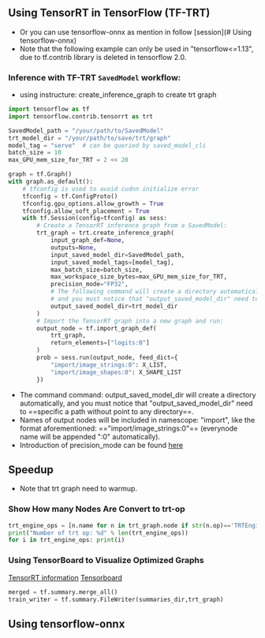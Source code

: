 ## Using TensorRT in TensorFlow (TF-TRT)
+ Or you can use tensorflow-onnx as mention in follow [session](# Using tensorflow-onnx)
+ Note that the following example can only be used in "tensorflow<=1.13", due to tf.contrib library is deleted in tensorflow 2.0.
### Inference with TF-TRT `SavedModel` workflow:
+ using instructure: create_inference_graph to create trt graph
``` python
import tensorflow as tf
import tensorflow.contrib.tensorrt as trt

SavedModel_path = "/your/path/to/SavedModel"
trt_model_dir = "/your/path/to/save/trt/graph"
model_tag = "serve"  # can be queried by saved_model_cli
batch_size = 10
max_GPU_mem_size_for_TRT = 2 << 20

graph = tf.Graph()
with graph.as_default():
    # tfconfig is used to avoid cudnn initialize error
    tfconfig = tf.ConfigProto()
    tfconfig.gpu_options.allow_growth = True
    tfconfig.allow_soft_placement = True
    with tf.Session(config=tfconfig) as sess:
        # Create a TensorRT inference graph from a SavedModel:
        trt_graph = trt.create_inference_graph(
            input_graph_def=None,
            outputs=None,
            input_saved_model_dir=SavedModel_path,
            input_saved_model_tags=[model_tag],
            max_batch_size=batch_size,
            max_workspace_size_bytes=max_GPU_mem_size_for_TRT,
            precision_mode="FP32",
            # The following command will create a directory automatically,
            # and you must notice that "output_saved_model_dir" need to specific a path without point to any directory
            output_saved_model_dir=trt_model_dir
        )
        # Import the TensorRT graph into a new graph and run:
        output_node = tf.import_graph_def(
            trt_graph,
            return_elements=["logits:0"]
        )
        prob = sess.run(output_node, feed_dict={
            "import/image_strings:0": X_LIST,
            "import/image_shapes:0": X_SHAPE_LIST
        })
```
+ The command command: output_saved_model_dir will create a directory automatically, and you must notice that "output_saved_model_dir" need to ==specific a path without point to any directory==.
+ Names of output nodes will be included in namescope: "import", like the format aforementioned: =="import/image_strings:0"== (everynode name will be appended ":0" automatically).
+ Introduction of precision_mode can be found [here](https://docs.nvidia.com/deeplearning/frameworks/tf-trt-user-guide/index.html)

## Speedup
+ Note that trt graph need to warmup.
### Show How many Nodes Are Convert to trt-op
``` python
trt_engine_ops = [n.name for n in trt_graph.node if str(n.op)=='TRTEngineOp']
print("Number of trt op: %d" % len(trt_engine_ops))
for i in trt_engine_ops: print(i)
```
### Using TensorBoard to Visualize Optimized Graphs
[TensorRT information](https://medium.com/tensorflow/speed-up-tensorflow-inference-on-gpus-with-tensorrt-13b49f3db3fa)
[Tensorboard](https://www.tensorflow.org/guide/summaries_and_tensorboard)
``` python
merged = tf.summary.merge_all()
train_writer = tf.summary.FileWriter(summaries_dir,trt_graph)
```

## Using tensorflow-onnx
